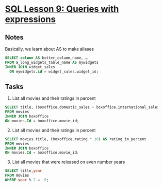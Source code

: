 # [SQL Lesson 9: Queries with expressions](https://sqlbolt.com/lesson/select_queries_with_expressions)

## Notes

Basically, we learn about AS to make aliases

```sql
SELECT column AS better_column_name, …
FROM a_long_widgets_table_name AS mywidgets
INNER JOIN widget_sales
  ON mywidgets.id = widget_sales.widget_id;
```


## Tasks

1. List all movies and their ratings in percent

```sql
SELECT title, (boxoffice.domestic_sales + boxoffice.international_sales)/1e6 AS combined_sales
FROM movies  
INNER JOIN boxoffice 
ON movies.Id = boxoffice.movie_id;
```


2. List all movies and their ratings in percent


```sql
SELECT movies.title, (boxoffice.rating * 10) AS rating_in_percent
FROM movies  
INNER JOIN boxoffice 
ON movies.Id = boxoffice.movie_id;
```

3. List all movies that were released on even number years


```sql
SELECT title,year
FROM movies  
WHERE year % 2 =  0;
```
